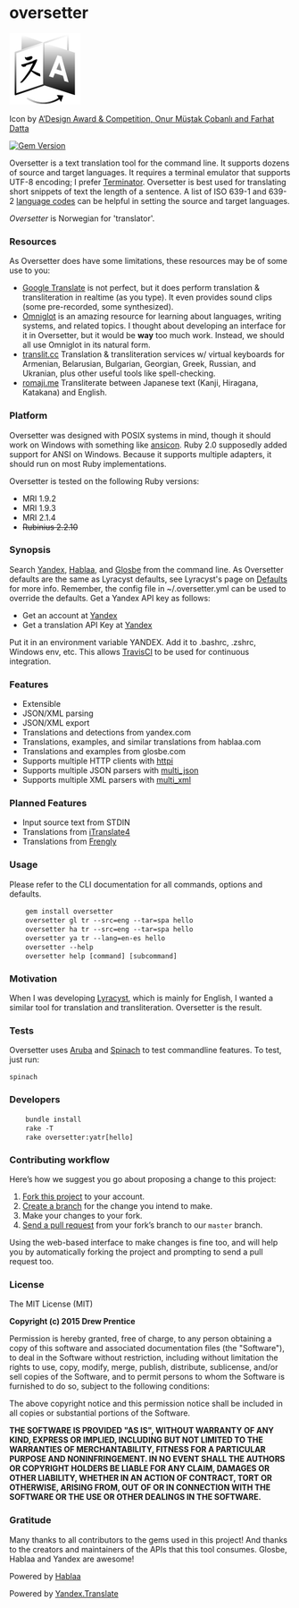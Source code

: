 oversetter
===

[![oversetter](icon.png)](http://raw.githubusercontent.com/weirdpercent/oversetter/master/icon.png)

Icon by [A’Design Award & Competition, Onur Müştak Çobanlı and Farhat Datta](http://www.languageicon.org)

[![Gem Version](https://badge.fury.io/rb/oversetter.svg)](http://badge.fury.io/rb/oversetter)

Oversetter is a text translation tool for the command line. It supports dozens of source and target languages. It requires a terminal emulator that supports UTF-8 encoding; I prefer [Terminator](http://gnometerminator.blogspot.com/p/introduction.html). Oversetter is best used for translating short snippets of text the length of a sentence. A list of ISO 639-1 and 639-2 [language codes](http://www.loc.gov/standards/iso639-2/php/English_list.php) can be helpful in setting the source and target languages.

_Oversetter_ is Norwegian for 'translator'.

### Resources

As Oversetter does have some limitations, these resources may be of some use to you:

- [Google Translate](http://translate.google.com) is not perfect, but it does perform translation & transliteration in realtime (as you type). It even provides sound clips (some pre-recorded, some synthesized).
- [Omniglot](http://www.omniglot.com) is an amazing resource for learning about languages, writing systems, and related topics. I thought about developing an interface for it in Oversetter, but it would be **way** too much work. Instead, we should all use Omniglot in its natural form.
- [translit.cc](http://translit.cc/) Translation & transliteration services w/ virtual keyboards for Armenian, Belarusian, Bulgarian, Georgian, Greek, Russian, and Ukranian, plus other useful tools like spell-checking.
- [romaji.me](http://romaji.me/) Transliterate between Japanese text (Kanji, Hiragana, Katakana) and English.

### Platform

Oversetter was designed with POSIX systems in mind, though it should work on Windows with something like [ansicon](http://github.com/adoxa/ansicon). Ruby 2.0 supposedly added support for ANSI on Windows. Because it supports multiple adapters, it should run on most Ruby implementations.

Oversetter is tested on the following Ruby versions:

- MRI 1.9.2
- MRI 1.9.3
- MRI 2.1.4
- ~~Rubinius 2.2.10~~

### Synopsis

Search [Yandex](http://tech.yandex.com/translate/), [Hablaa](http://hablaa.com/api/), and [Glosbe](http://en.glosbe.com/a-api) from the command line. As Oversetter defaults are the same as Lyracyst defaults, see Lyracyst's page on [Defaults](http://github.com/weirdpercent/lyracyst/wiki/Defaults) for more info. Remember, the config file in ~/.oversetter.yml can be used to override the defaults. Get a Yandex API key as follows:

- Get an account at [Yandex](http://www.yandex.com)
- Get a translation API Key at [Yandex](http://tech.yandex.com/keys/get/?service=trnsl)

Put it in an environment variable YANDEX. Add it to .bashrc, .zshrc, Windows env, etc. This allows [TravisCI](http://www.travis-ci.org) to be used for continuous integration.

### Features

- Extensible
- JSON/XML parsing
- JSON/XML export
- Translations and detections from yandex.com
- Translations, examples, and similar translations from hablaa.com
- Translations and examples from glosbe.com
- Supports multiple HTTP clients with [httpi](http://github.com/savonrb/httpi)
- Supports multiple JSON parsers with [multi_json](http://github.com/intridea/multi_json)
- Supports multiple XML parsers with [multi_xml](http://github.com/sferik/multi_xml)

### Planned Features

- Input source text from STDIN
- Translations from [iTranslate4](http://itranslate4.eu/en/api/docs)
- Translations from [Frengly](http://www.frengly.com/#!/api)

### Usage

Please refer to the CLI documentation for all commands, options and defaults.

		gem install oversetter
		oversetter gl tr --src=eng --tar=spa hello
		oversetter ha tr --src=eng --tar=spa hello
		oversetter ya tr --lang=en-es hello
		oversetter --help
		oversetter help [command] [subcommand]

### Motivation

When I was developing [Lyracyst](http://github.com/weirdpercent/lyracyst), which is mainly for English, I wanted a similar tool for translation and transliteration. Oversetter is the result.

### Tests

Oversetter uses [Aruba](http://github.com/cucumber/aruba) and [Spinach](http://codegram.github.io/spinach/) to test commandline features. To test, just run:

    spinach

### Developers

		bundle install
		rake -T
		rake oversetter:yatr[hello]

### Contributing workflow

Here’s how we suggest you go about proposing a change to this project:

1. [Fork this project][fork] to your account.
2. [Create a branch][branch] for the change you intend to make.
3. Make your changes to your fork.
4. [Send a pull request][pr] from your fork’s branch to our `master` branch.

Using the web-based interface to make changes is fine too, and will help you
by automatically forking the project and prompting to send a pull request too.

[fork]: http://help.github.com/forking/
[branch]: https://help.github.com/articles/creating-and-deleting-branches-within-your-repository
[pr]: http://help.github.com/pull-requests/

### License

The MIT License (MIT)

**Copyright (c) 2015 Drew Prentice**

Permission is hereby granted, free of charge, to any person obtaining a copy
of this software and associated documentation files (the "Software"), to deal
in the Software without restriction, including without limitation the rights
to use, copy, modify, merge, publish, distribute, sublicense, and/or sell
copies of the Software, and to permit persons to whom the Software is
furnished to do so, subject to the following conditions:

The above copyright notice and this permission notice shall be included in all
copies or substantial portions of the Software.

**THE SOFTWARE IS PROVIDED "AS IS", WITHOUT WARRANTY OF ANY KIND, EXPRESS OR
IMPLIED, INCLUDING BUT NOT LIMITED TO THE WARRANTIES OF MERCHANTABILITY,
FITNESS FOR A PARTICULAR PURPOSE AND NONINFRINGEMENT. IN NO EVENT SHALL THE
AUTHORS OR COPYRIGHT HOLDERS BE LIABLE FOR ANY CLAIM, DAMAGES OR OTHER
LIABILITY, WHETHER IN AN ACTION OF CONTRACT, TORT OR OTHERWISE, ARISING FROM,
OUT OF OR IN CONNECTION WITH THE SOFTWARE OR THE USE OR OTHER DEALINGS IN THE
SOFTWARE.**

### Gratitude

Many thanks to all contributors to the gems used in this project! And thanks to the creators and maintainers of the APIs that this tool consumes. Glosbe, Hablaa and Yandex are awesome!

Powered by [Hablaa](http://hablaa.com/)

Powered by [Yandex.Translate](http://translate.yandex.com)
